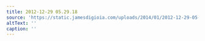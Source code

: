 ```yaml
---
title: 2012-12-29 05.29.18
source: 'https://static.jamesdigioia.com/uploads/2014/01/2012-12-29-05-29-18-scaled.jpg'
altText: ''
caption: ''
---
```


